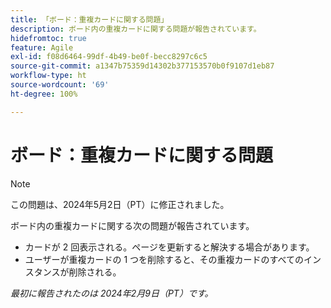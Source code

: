 ```yaml
---
title: 「ボード：重複カードに関する問題」
description: ボード内の重複カードに関する問題が報告されています。
hidefromtoc: true
feature: Agile
exl-id: f08d6464-99df-4b49-be0f-becc8297c6c5
source-git-commit: a1347b75359d14302b377153570b0f9107d1eb87
workflow-type: ht
source-wordcount: '69'
ht-degree: 100%

---
```


# ボード：重複カードに関する問題

>[!NOTE]
>
>この問題は、2024年5月2日（PT）に修正されました。

ボード内の重複カードに関する次の問題が報告されています。

* カードが 2 回表示される。ページを更新すると解決する場合があります。
* ユーザーが重複カードの 1 つを削除すると、その重複カードのすべてのインスタンスが削除される。

_最初に報告されたのは 2024年2月9日（PT）です。_
